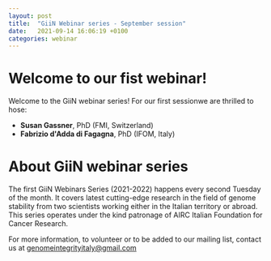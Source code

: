 ```yaml
---
layout: post
title:  "GiiN Webinar series - September session"
date:   2021-09-14 16:06:19 +0100
categories: webinar
---
```


# Welcome to our fist webinar! 

Welcome to the GiiN webinar series! For our first sessionwe are thrilled to hose:

- **Susan Gassner**, PhD (FMI, Switzerland)
- **Fabrizio d'Adda di Fagagna**, PhD (IFOM, Italy)

# About GiiN webinar series

The first GiiN Webinars Series (2021-2022) happens every second Tuesday of the month. It covers latest cutting-edge research in the field of genome stability from two scientists working either in the Italian territory or abroad. This series operates under the kind patronage of AIRC Italian Foundation for Cancer Research.

For more information, to volunteer or to be added to our mailing list, contact us at [genomeintegrityitaly@gmail.com](mailto:genomeintegrityitaly@gmail.com)
